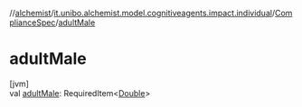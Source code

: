 //[alchemist](../../../index.md)/[it.unibo.alchemist.model.cognitiveagents.impact.individual](../index.md)/[ComplianceSpec](index.md)/[adultMale](adult-male.md)

# adultMale

[jvm]\
val [adultMale](adult-male.md): RequiredItem<[Double](https://kotlinlang.org/api/latest/jvm/stdlib/kotlin/-double/index.html)>
